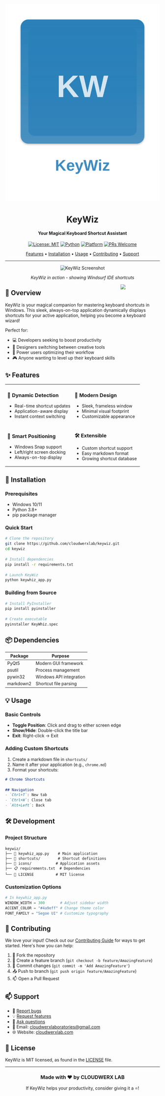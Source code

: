 <div align="center">

![KeyWiz Logo](text_logo.svg)

# KeyWiz

#### Your Magical Keyboard Shortcut Assistant

[![License: MIT](https://img.shields.io/badge/License-MIT-yellow.svg)](https://opensource.org/licenses/MIT)
[![Python](https://img.shields.io/badge/python-3.8+-blue.svg)](https://www.python.org/downloads/)
[![Platform](https://img.shields.io/badge/platform-windows-lightgrey.svg)](https://www.microsoft.com/windows)
[![PRs Welcome](https://img.shields.io/badge/PRs-welcome-brightgreen.svg)](http://makeapullrequest.com)

[Features](#-features) • [Installation](#-installation) • [Usage](#-usage) • [Contributing](#-contributing) • [Support](#-support)

---

</div>

<div align="center">
  <img src="https://i.imgur.com/JDs5MuI.png" alt="KeyWiz Screenshot" width="800px"/>
  <p><em>KeyWiz in action - showing Windsurf IDE shortcuts</em></p>
</div>

<img src="app_icons/app_256.png" align="right" width="128px"/>

## 🎯 Overview

KeyWiz is your magical companion for mastering keyboard shortcuts in Windows. This sleek, always-on-top application dynamically displays shortcuts for your active application, helping you become a keyboard wizard! 

Perfect for:
- 💻 Developers seeking to boost productivity
- 🎨 Designers switching between creative tools
- 🚀 Power users optimizing their workflow
- 🎮 Anyone wanting to level up their keyboard skills

## ✨ Features

<table>
  <tr>
    <td width="50%">
      <h3>🔄 Dynamic Detection</h3>
      <ul>
        <li>Real-time shortcut updates</li>
        <li>Application-aware display</li>
        <li>Instant context switching</li>
      </ul>
    </td>
    <td width="50%">
      <h3>🎨 Modern Design</h3>
      <ul>
        <li>Sleek, frameless window</li>
        <li>Minimal visual footprint</li>
        <li>Customizable appearance</li>
      </ul>
    </td>
  </tr>
  <tr>
    <td width="50%">
      <h3>📌 Smart Positioning</h3>
      <ul>
        <li>Windows Snap support</li>
        <li>Left/right screen docking</li>
        <li>Always-on-top display</li>
      </ul>
    </td>
    <td width="50%">
      <h3>🛠 Extensible</h3>
      <ul>
        <li>Custom shortcut support</li>
        <li>Easy markdown format</li>
        <li>Growing shortcut database</li>
      </ul>
    </td>
  </tr>
</table>

## 🚀 Installation

### Prerequisites

- Windows 10/11
- Python 3.8+
- pip package manager

### Quick Start

```bash
# Clone the repository
git clone https://github.com/cloudwerxlab/keywiz.git
cd keywiz

# Install dependencies
pip install -r requirements.txt

# Launch KeyWiz
python keywhiz_app.py
```

### Building from Source

```bash
# Install PyInstaller
pip install pyinstaller

# Create executable
pyinstaller KeyWhiz.spec
```

## 📦 Dependencies

| Package | Purpose |
|---------|----------|
| PyQt5 | Modern GUI framework |
| psutil | Process management |
| pywin32 | Windows API integration |
| markdown2 | Shortcut file parsing |

## 💡 Usage

### Basic Controls

- **Toggle Position**: Click and drag to either screen edge
- **Show/Hide**: Double-click the title bar
- **Exit**: Right-click → Exit

### Adding Custom Shortcuts

1. Create a markdown file in `shortcuts/`
2. Name it after your application (e.g., `chrome.md`)
3. Format your shortcuts:

```markdown
# Chrome Shortcuts

## Navigation
- `Ctrl+T`: New tab
- `Ctrl+W`: Close tab
- `Alt+Left`: Back
```

## 🛠 Development

### Project Structure

```
keywiz/
├── 📜 keywhiz_app.py    # Main application
├── 📂 shortcuts/        # Shortcut definitions
├── 🎨 icons/           # Application assets
├── 📋 requirements.txt  # Dependencies
└── 📄 LICENSE          # MIT license
```

### Customization Options

```python
# In keywhiz_app.py
WINDOW_WIDTH = 300       # Adjust sidebar width
ACCENT_COLOR = "#4a9eff" # Change theme color
FONT_FAMILY = "Segoe UI" # Customize typography
```

## 🤝 Contributing

We love your input! Check out our [Contributing Guide](CONTRIBUTING.md) for ways to get started. Here's how you can help:

1. 🍴 Fork the repository
2. 🌿 Create a feature branch (`git checkout -b feature/AmazingFeature`)
3. 💾 Commit changes (`git commit -m 'Add AmazingFeature'`)
4. 📤 Push to branch (`git push origin feature/AmazingFeature`)
5. 📫 Open a Pull Request

## 📫 Support

- 🐛 [Report bugs](https://github.com/cloudwerxlab/keywiz/issues)
- 💡 [Request features](https://github.com/cloudwerxlab/keywiz/issues)
- 🤔 [Ask questions](https://github.com/cloudwerxlab/keywiz/discussions)
- 📧 Email: [cloudwerxlaboratories@gmail.com](mailto:cloudwerxlaboratories@gmail.com)
- 🌐 Website: [cloudwerxlab.com](https://cloudwerxlab.com)

## 📄 License

KeyWiz is MIT licensed, as found in the [LICENSE](./LICENSE) file.

---

<div align="center">

### Made with ❤️ by CLOUDWERX LAB

If KeyWiz helps your productivity, consider giving it a ⭐️!

</div>
